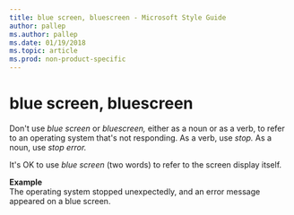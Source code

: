 ```yaml
---
title: blue screen, bluescreen - Microsoft Style Guide
author: pallep
ms.author: pallep
ms.date: 01/19/2018
ms.topic: article
ms.prod: non-product-specific
---
```


# blue screen, bluescreen

Don't use *blue screen* or *bluescreen,* either as a noun or as a verb, to refer to an operating system that's not responding. As a verb, use *stop.* As a noun, use *stop error.*

It's OK to use *blue screen* (two words) to refer to the screen display itself.

**Example**  
The operating system stopped unexpectedly, and an error message appeared on a blue screen.
